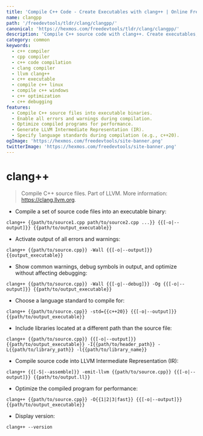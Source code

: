 ```yaml
---
title: 'Compile C++ Code - Create Executables with clang++ | Online Free DevTools by Hexmos'
name: clangpp
path: '/freedevtools/tldr/clang/clangpp/'
canonical: 'https://hexmos.com/freedevtools/tldr/clang/clangpp/'
description: 'Compile C++ source code with clang++. Create executables, optimize for performance and debug applications using this command line tool. Free online tool, no registration required.'
category: common
keywords:
  - c++ compiler
  - cpp compiler
  - c++ code compilation
  - clang compiler
  - llvm clang++
  - c++ executable
  - compile c++ linux
  - compile c++ windows
  - c++ optimization
  - c++ debugging
features:
  - Compile C++ source files into executable binaries.
  - Enable all errors and warnings during compilation.
  - Optimize compiled programs for performance.
  - Generate LLVM Intermediate Representation (IR).
  - Specify language standards during compilation (e.g., c++20).
ogImage: 'https://hexmos.com/freedevtools/site-banner.png'
twitterImage: 'https://hexmos.com/freedevtools/site-banner.png'
---
```


# clang++

> Compile C++ source files.
> Part of LLVM.
> More information: <https://clang.llvm.org>.

- Compile a set of source code files into an executable binary:

`clang++ {{path/to/source1.cpp path/to/source2.cpp ...}} {{[-o|--output]}} {{path/to/output_executable}}`

- Activate output of all errors and warnings:

`clang++ {{path/to/source.cpp}} -Wall {{[-o|--output]}} {{output_executable}}`

- Show common warnings, debug symbols in output, and optimize without affecting debugging:

`clang++ {{path/to/source.cpp}} -Wall {{[-g|--debug]}} -Og {{[-o|--output]}} {{path/to/output_executable}}`

- Choose a language standard to compile for:

`clang++ {{path/to/source.cpp}} -std={{c++20}} {{[-o|--output]}} {{path/to/output_executable}}`

- Include libraries located at a different path than the source file:

`clang++ {{path/to/source.cpp}} {{[-o|--output]}} {{path/to/output_executable}} -I{{path/to/header_path}} -L{{path/to/library_path}} -l{{path/to/library_name}}`

- Compile source code into LLVM Intermediate Representation (IR):

`clang++ {{[-S|--assemble]}} -emit-llvm {{path/to/source.cpp}} {{[-o|--output]}} {{path/to/output.ll}}`

- Optimize the compiled program for performance:

`clang++ {{path/to/source.cpp}} -O{{1|2|3|fast}} {{[-o|--output]}} {{path/to/output_executable}}`

- Display version:

`clang++ --version`
